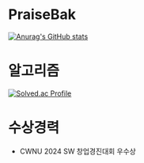 # PraiseBak

[![Anurag's GitHub stats](https://github-readme-stats.vercel.app/api?username=praisebak)](https://github.com/praisebak/github-readme-stats)

# 알고리즘
[![Solved.ac Profile](http://mazassumnida.wtf/api/v2/generate_badge?boj=praisebak)](https://solved.ac/praisebak/)

# 수상경력
- CWNU 2024 SW 창업경진대회 우수상

